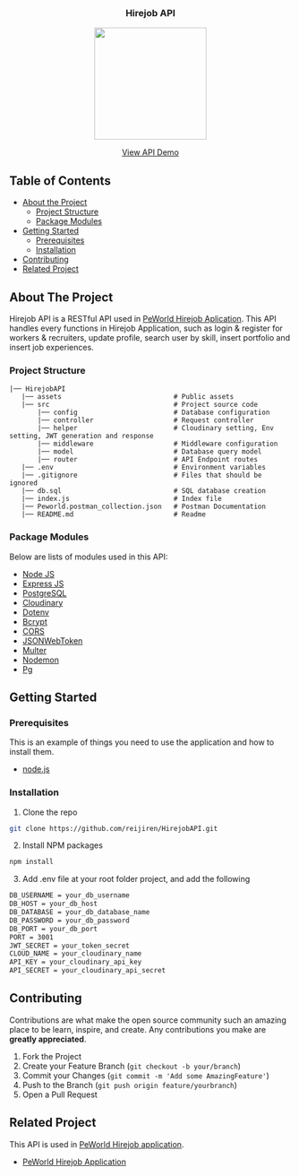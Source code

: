 <br />
<p align="center">

  <h3 align="center">Hirejob API</h3>
  <p align="center">
    <image align="center" width="200" src='./assets/hirejob_logo.png' />
  </p>
  <p align="center">
    <a href="https://hirejob-rhefrz.up.railway.app">View API Demo</a>
  </p>
</p>



<!-- TABLE OF CONTENTS -->
## Table of Contents

* [About the Project](#about-the-project)
  * [Project Structure](#project-structure)
  * [Package Modules](#package-modules)
* [Getting Started](#getting-started)
  * [Prerequisites](#prerequisites)
  * [Installation](#installation)
* [Contributing](#contributing)
* [Related Project](#related-project)



<!-- ABOUT THE PROJECT -->
## About The Project

Hirejob API is a RESTful API used in [PeWorld Hirejob Aplication](https://hirejob-rhefrz.vercel.app). This API handles every functions in Hirejob Application, such as login & register for workers & recruiters, update profile, search user by skill, insert portfolio and insert job experiences.

### Project Structure
```
|── HirejobAPI
   |── assets                            # Public assets
   |── src                               # Project source code
       |── config                        # Database configuration
       |── controller                    # Request controller
       |── helper                        # Cloudinary setting, Env setting, JWT generation and response
       |── middleware                    # Middleware configuration
       |── model                         # Database query model
       |── router                        # API Endpoint routes
   |── .env                              # Environment variables   
   |── .gitignore                        # Files that should be ignored  
   |── db.sql                            # SQL database creation
   |── index.js                          # Index file
   |── Peworld.postman_collection.json   # Postman Documentation
   |── README.md                         # Readme
```

### Package Modules

Below are lists of modules used in this API:

* [Node JS](https://nodejs.org/en/docs/)
* [Express JS](https://expressjs.com/)
* [PostgreSQL](https://www.postgresql.org/)
* [Cloudinary](https://cloudinary.com/)
* [Dotenv](https://www.npmjs.com/package/dotenv)
* [Bcrypt](https://www.npmjs.com/package/bcrypt)
* [CORS](https://www.npmjs.com/package/cors)
* [JSONWebToken](https://www.npmjs.com/package/jsonwebtoken)
* [Multer](https://www.npmjs.com/package/multer)
* [Nodemon](https://www.npmjs.com/package/nodemon)
* [Pg](https://www.npmjs.com/package/pg)


<!-- GETTING STARTED -->
## Getting Started

### Prerequisites

This is an example of things you need to use the application and how to install them.

* [node.js](https://nodejs.org/en/download/)

### Installation

1. Clone the repo
```sh
git clone https://github.com/reijiren/HirejobAPI.git
```
2. Install NPM packages
```sh
npm install
```
3. Add .env file at your root folder project, and add the following
```sh
DB_USERNAME = your_db_username
DB_HOST = your_db_host
DB_DATABASE = your_db_database_name
DB_PASSWORD = your_db_password
DB_PORT = your_db_port
PORT = 3001
JWT_SECRET = your_token_secret
CLOUD_NAME = your_cloudinary_name
API_KEY = your_cloudinary_api_key
API_SECRET = your_cloudinary_api_secret
```




<!-- CONTRIBUTING -->
## Contributing

Contributions are what make the open source community such an amazing place to be learn, inspire, and create. Any contributions you make are **greatly appreciated**.

1. Fork the Project
2. Create your Feature Branch (`git checkout -b your/branch`)
3. Commit your Changes (`git commit -m 'Add some AmazingFeature'`)
4. Push to the Branch (`git push origin feature/yourbranch`)
5. Open a Pull Request



<!-- RELATED PROJECT -->
## Related Project
This API is used in [PeWorld Hirejob application](https://hirejob-rhefrz.vercel.app).
* [PeWorld Hirejob Application](https://github.com/reijiren/HirejobAPP)
